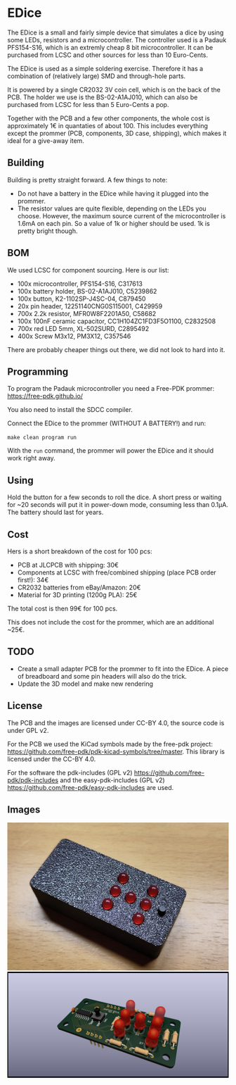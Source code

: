 # EDice
The EDice is a small and fairly simple device that simulates a dice by using some LEDs, resistors and a microcontroller. The controller used is a Padauk PFS154-S16, which is an extremly cheap 8 bit microcontroller. It can be purchased from LCSC and other sources for less than 10 Euro-Cents.

The EDice is used as a simple soldering exercise. Therefore it has a combination of (relatively large) SMD and through-hole parts.

It is powered by a single CR2032 3V coin cell, which is on the back of the PCB. The holder we use is the BS-02-A1AJ010, which can also be purchased from LCSC for less than 5 Euro-Cents a pop.

Together with the PCB and a few other components, the whole cost is approximately 1€ in quantaties of about 100. This includes everything except the prommer (PCB, components, 3D case, shipping), which makes it ideal for a give-away item.

## Building
Building is pretty straight forward. A few things to note:
- Do not have a battery in the EDice while having it plugged into the prommer.
- The resistor values are quite flexible, depending on the LEDs you choose. However, the maximum source current of the microcontroller is 1.6mA on each pin. So a value of 1k or higher should be used. 1k is pretty bright though.

## BOM
We used LCSC for component sourcing. Here is our list:

- 100x microcontroller, PFS154-S16, C317613
- 100x battery holder, BS-02-A1AJ010, C5239862
- 100x button, K2-1102SP-J4SC-04, C879450
- 20x pin header,  12251140CNG0S115001,  C429959
- 700x 2.2k resistor, MFR0W8F2201A50, C58682
- 100x 100nF ceramic capacitor, CC1H104ZC1FD3F5O1100, C2832508
- 700x red LED 5mm, XL-502SURD, C2895492
- 400x Screw M3x12, PM3X12, C357546

There are probably cheaper things out there, we did not look to hard into it.

## Programming
To program the Padauk microcontroller you need a Free-PDK prommer: https://free-pdk.github.io/

You also need to install the SDCC compiler.

Connect the EDice to the prommer (WITHOUT A BATTERY!) and run:

`make clean program run`

With the `run` command, the prommer will power the EDice and it should work right away.

## Using
Hold the button for a few seconds to roll the dice. A short press or waiting for ~20 seconds will put it in power-down mode, consuming less than 0.1µA. The battery should last for years.

## Cost
Hers is a short breakdown of the cost for 100 pcs:

- PCB at JLCPCB with shipping: 30€
- Components at LCSC with free/combined shipping (place PCB order first!): 34€
- CR2032 batteries from eBay/Amazon: 20€
- Material for 3D printing (1200g PLA): 25€

The total cost is then 99€ for 100 pcs.

This does not include the cost for the prommer, which are an additional ~25€.

## TODO
- Create a small adapter PCB for the prommer to fit into the EDice. A piece of breadboard and some pin headers will also do the trick.
- Update the 3D model and make new rendering

## License
The PCB and the images are licensed under CC-BY 4.0, the source code is under GPL v2.

For the PCB we used the KiCad symbols made by the free-pdk project: https://github.com/free-pdk/pdk-kicad-symbols/tree/master. This library is licensed under the CC-BY 4.0.

For the software the pdk-includes (GPL v2) https://github.com/free-pdk/pdk-includes and the easy-pdk-includes (GPL v2)  https://github.com/free-pdk/easy-pdk-includes are used.

## Images
![EDice](EDice.jpg)
![EDice_PCB](EDice_PCB.jpg)
